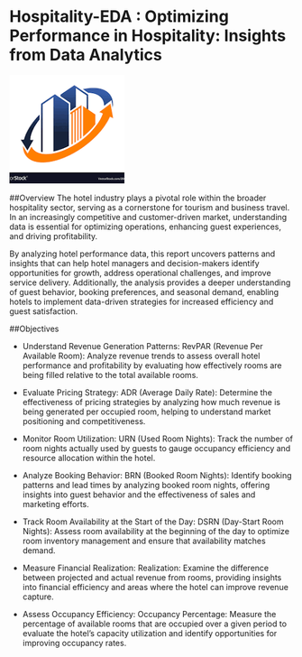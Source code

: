 # Hospitality-EDA : Optimizing Performance in Hospitality: Insights from Data Analytics

![](https://github.com/priyadharshan344/Hospitality-EDA/blob/main/Pic%20logo.png)

##Overview
The hotel industry plays a pivotal role within the broader hospitality sector, serving as a cornerstone for tourism and business travel. In an increasingly competitive and customer-driven market, understanding data is essential for optimizing operations, enhancing guest experiences, and driving profitability. 

By analyzing hotel performance data, this report uncovers patterns and insights that can help hotel managers and decision-makers identify opportunities for growth, address operational challenges, and improve service delivery. Additionally, the analysis provides a deeper understanding of guest behavior, booking preferences, and seasonal demand, enabling hotels to implement data-driven strategies for increased efficiency and guest satisfaction.

##Objectives

- Understand Revenue Generation Patterns:
RevPAR (Revenue Per Available Room): Analyze revenue trends to assess overall hotel performance and profitability by evaluating how effectively rooms are being filled relative to the total available rooms.

- Evaluate Pricing Strategy:
ADR (Average Daily Rate): Determine the effectiveness of pricing strategies by analyzing how much revenue is being generated per occupied room, helping to understand market positioning and competitiveness.

- Monitor Room Utilization:
URN (Used Room Nights): Track the number of room nights actually used by guests to gauge occupancy efficiency and resource allocation within the hotel.

- Analyze Booking Behavior:
BRN (Booked Room Nights): Identify booking patterns and lead times by analyzing booked room nights, offering insights into guest behavior and the effectiveness of sales and marketing efforts.

- Track Room Availability at the Start of the Day:
DSRN (Day-Start Room Nights): Assess room availability at the beginning of the day to optimize room inventory management and ensure that availability matches demand.

- Measure Financial Realization:
Realization: Examine the difference between projected and actual revenue from rooms, providing insights into financial efficiency and areas where the hotel can improve revenue capture.

- Assess Occupancy Efficiency:
Occupancy Percentage: Measure the percentage of available rooms that are occupied over a given period to evaluate the hotel’s capacity utilization and identify opportunities for improving occupancy rates.

